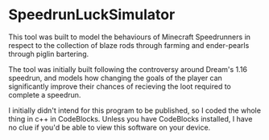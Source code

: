 # SpeedrunLuckSimulator
This tool was built to model the behaviours of Minecraft Speedrunners in respect to the collection of blaze rods through farming and ender-pearls through piglin bartering.

The tool was initially built following the controversy around Dream's 1.16 speedrun, and models how changing the goals of the player can significantly improve their chances of recieving the loot required to complete a speedrun.

I initially didn't intend for this program to be published, so I coded the whole thing in c++ in CodeBlocks. Unless you have CodeBlocks installed, I have no clue if you'd be able to view this software on your device.
